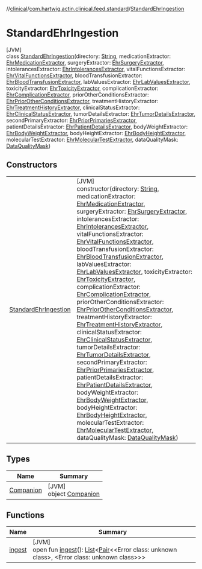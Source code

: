 //[clinical](../../../index.md)/[com.hartwig.actin.clinical.feed.standard](../index.md)/[StandardEhrIngestion](index.md)

# StandardEhrIngestion

[JVM]\
class [StandardEhrIngestion](index.md)(directory: [String](https://kotlinlang.org/api/latest/jvm/stdlib/kotlin/-string/index.html), medicationExtractor: [EhrMedicationExtractor](../-ehr-medication-extractor/index.md), surgeryExtractor: [EhrSurgeryExtractor](../-ehr-surgery-extractor/index.md), intolerancesExtractor: [EhrIntolerancesExtractor](../-ehr-intolerances-extractor/index.md), vitalFunctionsExtractor: [EhrVitalFunctionsExtractor](../-ehr-vital-functions-extractor/index.md), bloodTransfusionExtractor: [EhrBloodTransfusionExtractor](../-ehr-blood-transfusion-extractor/index.md), labValuesExtractor: [EhrLabValuesExtractor](../-ehr-lab-values-extractor/index.md), toxicityExtractor: [EhrToxicityExtractor](../-ehr-toxicity-extractor/index.md), complicationExtractor: [EhrComplicationExtractor](../-ehr-complication-extractor/index.md), priorOtherConditionsExtractor: [EhrPriorOtherConditionsExtractor](../-ehr-prior-other-conditions-extractor/index.md), treatmentHistoryExtractor: [EhrTreatmentHistoryExtractor](../-ehr-treatment-history-extractor/index.md), clinicalStatusExtractor: [EhrClinicalStatusExtractor](../-ehr-clinical-status-extractor/index.md), tumorDetailsExtractor: [EhrTumorDetailsExtractor](../-ehr-tumor-details-extractor/index.md), secondPrimaryExtractor: [EhrPriorPrimariesExtractor](../-ehr-prior-primaries-extractor/index.md), patientDetailsExtractor: [EhrPatientDetailsExtractor](../-ehr-patient-details-extractor/index.md), bodyWeightExtractor: [EhrBodyWeightExtractor](../-ehr-body-weight-extractor/index.md), bodyHeightExtractor: [EhrBodyHeightExtractor](../-ehr-body-height-extractor/index.md), molecularTestExtractor: [EhrMolecularTestExtractor](../-ehr-molecular-test-extractor/index.md), dataQualityMask: [DataQualityMask](../-data-quality-mask/index.md))

## Constructors

| | |
|---|---|
| [StandardEhrIngestion](-standard-ehr-ingestion.md) | [JVM]<br>constructor(directory: [String](https://kotlinlang.org/api/latest/jvm/stdlib/kotlin/-string/index.html), medicationExtractor: [EhrMedicationExtractor](../-ehr-medication-extractor/index.md), surgeryExtractor: [EhrSurgeryExtractor](../-ehr-surgery-extractor/index.md), intolerancesExtractor: [EhrIntolerancesExtractor](../-ehr-intolerances-extractor/index.md), vitalFunctionsExtractor: [EhrVitalFunctionsExtractor](../-ehr-vital-functions-extractor/index.md), bloodTransfusionExtractor: [EhrBloodTransfusionExtractor](../-ehr-blood-transfusion-extractor/index.md), labValuesExtractor: [EhrLabValuesExtractor](../-ehr-lab-values-extractor/index.md), toxicityExtractor: [EhrToxicityExtractor](../-ehr-toxicity-extractor/index.md), complicationExtractor: [EhrComplicationExtractor](../-ehr-complication-extractor/index.md), priorOtherConditionsExtractor: [EhrPriorOtherConditionsExtractor](../-ehr-prior-other-conditions-extractor/index.md), treatmentHistoryExtractor: [EhrTreatmentHistoryExtractor](../-ehr-treatment-history-extractor/index.md), clinicalStatusExtractor: [EhrClinicalStatusExtractor](../-ehr-clinical-status-extractor/index.md), tumorDetailsExtractor: [EhrTumorDetailsExtractor](../-ehr-tumor-details-extractor/index.md), secondPrimaryExtractor: [EhrPriorPrimariesExtractor](../-ehr-prior-primaries-extractor/index.md), patientDetailsExtractor: [EhrPatientDetailsExtractor](../-ehr-patient-details-extractor/index.md), bodyWeightExtractor: [EhrBodyWeightExtractor](../-ehr-body-weight-extractor/index.md), bodyHeightExtractor: [EhrBodyHeightExtractor](../-ehr-body-height-extractor/index.md), molecularTestExtractor: [EhrMolecularTestExtractor](../-ehr-molecular-test-extractor/index.md), dataQualityMask: [DataQualityMask](../-data-quality-mask/index.md)) |

## Types

| Name | Summary |
|---|---|
| [Companion](-companion/index.md) | [JVM]<br>object [Companion](-companion/index.md) |

## Functions

| Name | Summary |
|---|---|
| [ingest](ingest.md) | [JVM]<br>open fun [ingest](ingest.md)(): [List](https://kotlinlang.org/api/latest/jvm/stdlib/kotlin.collections/-list/index.html)&lt;[Pair](https://kotlinlang.org/api/latest/jvm/stdlib/kotlin/-pair/index.html)&lt;&lt;Error class: unknown class&gt;, &lt;Error class: unknown class&gt;&gt;&gt; |
